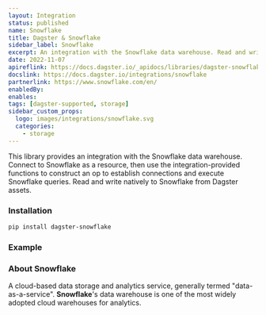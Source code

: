 ```yaml
---
layout: Integration
status: published
name: Snowflake
title: Dagster & Snowflake
sidebar_label: Snowflake
excerpt: An integration with the Snowflake data warehouse. Read and write natively to Snowflake from Software Defined Assets.
date: 2022-11-07
apireflink: https://docs.dagster.io/_apidocs/libraries/dagster-snowflake
docslink: https://docs.dagster.io/integrations/snowflake
partnerlink: https://www.snowflake.com/en/
enabledBy:
enables:
tags: [dagster-supported, storage]
sidebar_custom_props:
  logo: images/integrations/snowflake.svg
  categories:
    - storage
---
```


This library provides an integration with the Snowflake data warehouse. Connect to Snowflake as a resource, then use the integration-provided functions to construct an op to establish connections and execute Snowflake queries. Read and write natively to Snowflake from Dagster assets.

### Installation

```bash
pip install dagster-snowflake
```

### Example

<CodeExample filePath="integrations/snowflake.py" language="python" />

### About Snowflake

A cloud-based data storage and analytics service, generally termed "data-as-a-service". **Snowflake**'s data warehouse is one of the most widely adopted cloud warehouses for analytics.
